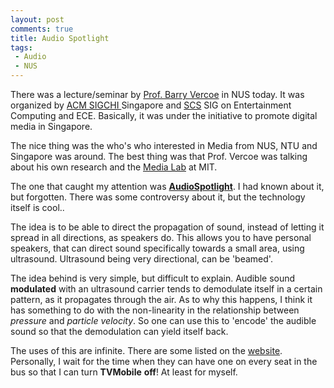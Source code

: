 ```yaml
---
layout: post
comments: true
title: Audio Spotlight
tags:
 - Audio
 - NUS
---
```


There was a lecture/seminar by [Prof. Barry Vercoe][0] in NUS today. It was organized by [ACM SIGCHI ][1]Singapore and [SCS][2] SIG on Entertainment Computing and ECE. Basically, it was under the initiative to promote digital media in Singapore.

The nice thing was the who's who interested in Media from NUS, NTU and Singapore was around. The best thing was that Prof. Vercoe was talking about his own research and the [Media Lab][3] at MIT.

The one that caught my attention was [**AudioSpotlight**][4]. I had known about it, but forgotten. There was some controversy about it, but the technology itself is cool..

The idea is to be able to direct the propagation of sound, instead of letting it spread in all directions, as speakers do. This allows you to have personal speakers, that can direct sound specifically towards a small area, using ultrasound. Ultrasound being very directional, can be 'beamed'.

The idea behind is very simple, but difficult to explain. Audible sound **modulated** with an ultrasound carrier tends to demodulate itself in a certain pattern, as it propagates through the air. As to why this happens, I think it has something to do with the non-linearity in the relationship between _pressure_ and _particle velocity_. So one can use this to 'encode' the audible sound so that the demodulation can yield itself back.

The uses of this are infinite. There are some listed on the [website][5]. Personally, I wait for the time when they can have one on every seat in the bus so that I can turn **TVMobile** **off**! At least for myself.


[0]: http://www.media.mit.edu/people/bv
[1]: http://www.acm.org/sigchi/
[2]: http://www.scs.org.sg/SI_Grp.php
[3]: http://www.media.mit.edu/
[4]: http://www.holosonics.com/index.html
[5]: http://www.holosonics.com/
